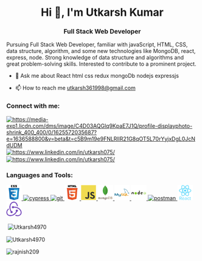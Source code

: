 <h1 align="center">Hi 👋, I'm Utkarsh Kumar</h1>
<h3 align="center">Full Stack Web Developer</h3>

<p>Pursuing Full Stack Web Developer,  familiar with javaScript, HTML, CSS, data structure, algorithm, and some new technologies like MongoDB, react, express, node. Strong knowledge of data structure and algorithms and great problem-solving skills. Interested to contribute to a prominent project.</p>

- 💬 Ask me about React html css redux mongoDb nodejs expressjs

- 📫 How to reach me utkarsh361998@gmail.com

<h3 align="left">Connect with me:</h3>
<p align="left">
<a href="https://www.linkedin.com/in/utkarsh075/" target="blank">
  <img align="center" src="https://raw.githubusercontent.com/rahuldkjain/github-profile-readme-generator/master/src/images/icons/Social/linked-in-alt.svg" alt="https://media-exp1.licdn.com/dms/image/C4D03AQGlq9KpaE7J1Q/profile-displayphoto-shrink_400_400/0/1625572035687?e=1636588800&v=beta&t=c5B9m19e9FNLRllR21G8qOT5L70rYyjxDgL0JcNdUDM" height="30" width="40" /></a>
  
<a href="https://github.com/Utkarsh4970" target="blank">
  <img align="center" src="https://upload.wikimedia.org/wikipedia/commons/thumb/3/3f/Git_icon.svg/768px-Git_icon.svg.png" alt="https://www.linkedin.com/in/utkarsh075/" height="30" width="40" /></a>
  
  <a href="https://twitter.com/" target="blank">
  <img align="center" src="https://www.creativefreedom.co.uk/wp-content/uploads/2017/06/Twitter-featured.png" alt="https://www.linkedin.com/in/utkarsh075/" height="30" width="40" /></a>
  
  
</p>

<h3 align="left">Languages and Tools:</h3>
<p align="left"> <a href="https://www.w3schools.com/css/" target="_blank"> <img src="https://raw.githubusercontent.com/devicons/devicon/master/icons/css3/css3-original-wordmark.svg" alt="css3" width="40" height="40"/> </a> <a href="https://www.cypress.io" target="_blank"> <img src="https://raw.githubusercontent.com/simple-icons/simple-icons/6e46ec1fc23b60c8fd0d2f2ff46db82e16dbd75f/icons/cypress.svg" alt="cypress" width="40" height="40"/> </a> <a href="https://git-scm.com/" target="_blank"> <img src="https://www.vectorlogo.zone/logos/git-scm/git-scm-icon.svg" alt="git" width="40" height="40"/> </a> <a href="https://www.w3.org/html/" target="_blank"> <img src="https://raw.githubusercontent.com/devicons/devicon/master/icons/html5/html5-original-wordmark.svg" alt="html5" width="40" height="40"/> </a> <a href="https://developer.mozilla.org/en-US/docs/Web/JavaScript" target="_blank"> <img src="https://raw.githubusercontent.com/devicons/devicon/master/icons/javascript/javascript-original.svg" alt="javascript" width="40" height="40"/> </a> <a href="https://www.mongodb.com/" target="_blank"> <img src="https://raw.githubusercontent.com/devicons/devicon/master/icons/mongodb/mongodb-original-wordmark.svg" alt="mongodb" width="40" height="40"/> </a> <a href="https://www.mysql.com/" target="_blank"> <img src="https://raw.githubusercontent.com/devicons/devicon/master/icons/mysql/mysql-original-wordmark.svg" alt="mysql" width="40" height="40"/> </a> <a href="https://nodejs.org" target="_blank"> <img src="https://raw.githubusercontent.com/devicons/devicon/master/icons/nodejs/nodejs-original-wordmark.svg" alt="nodejs" width="40" height="40"/> </a> <a href="https://postman.com" target="_blank"> <img src="https://www.vectorlogo.zone/logos/getpostman/getpostman-icon.svg" alt="postman" width="40" height="40"/> </a> <a href="https://reactjs.org/" target="_blank"> <img src="https://raw.githubusercontent.com/devicons/devicon/master/icons/react/react-original-wordmark.svg" alt="react" width="40" height="40"/> </a> <a href="https://redux.js.org" target="_blank"> <img src="https://raw.githubusercontent.com/devicons/devicon/master/icons/redux/redux-original.svg" alt="redux" width="40" height="40"/> </a> </p>

<p>&nbsp;<img align="center" src="https://github-readme-stats.vercel.app/api?username=Utkarsh4970&show_icons=true&locale=en&theme=highcontrast" alt="Utkarsh4970" /></p>
<p><img align="center" src="https://github-readme-stats.vercel.app/api/top-langs/?username=Utkarsh4970&theme=tokyonight" alt="Utkarsh4970" /></p>
<p><img align="center" src="https://github-readme-streak-stats.herokuapp.com/?user=rajnish209&theme=highcontrast" alt="rajnish209" /></p>
